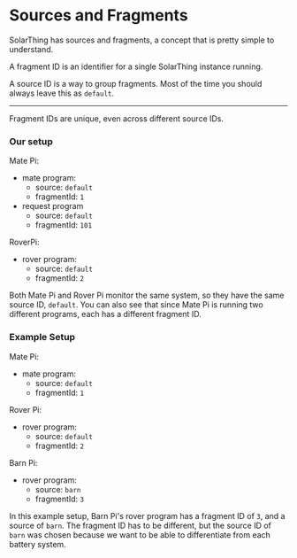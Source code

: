 # Sources and Fragments
SolarThing has sources and fragments, a concept that is pretty simple to understand.

A fragment ID is an identifier for a single SolarThing instance running.

A source ID is a way to group fragments. Most of the time you should always leave this as `default`.

---

Fragment IDs are unique, even across different source IDs.


### Our setup
Mate Pi:
* mate program:
  * source: `default`
  * fragmentId: `1`
* request program
  * source: `default`
  * fragmentId: `101`

RoverPi:
* rover program:
  * source: `default`
  * fragmentId: `2`
  
Both Mate Pi and Rover Pi monitor the same system, so they have the same source ID, `default`.
You can also see that since Mate Pi is running two different programs, each has a different fragment ID.
  
  
### Example Setup
Mate Pi:
* mate program:
  * source: `default`
  * fragmentId: `1`

Rover Pi:
* rover program:
  * source: `default`
  * fragmentId: `2`

Barn Pi:
* rover program:
  * source: `barn`
  * fragmentId: `3`
  
In this example setup, Barn Pi's rover program has a fragment ID of `3`, and a source of `barn`. The fragment ID has to
be different, but the source ID of `barn` was chosen because we want to be able to differentiate from each
battery system.
